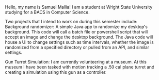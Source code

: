 Hello, my name is Samuel Mallia! I am a student at Wright State University studying for a BACS in Computer Science.

Two projects that I intend to work on during this semester include:
  Background randomizer: A simple Java app to randomize my desktop's background. This code will call a batch file or powershell script that will accept an image and change the desktop background. 
  The Java code will house a UI to change settings such as time intervals, whether the image is randomized from a specified directory or pulled from an API, and similar settings. 

  Gun Turret Simulation: I am currently volunteering at a museum. At this museum I have been tasked with motion tracking a .50 cal plane turret and creating a simulation using this gun as a controller.
